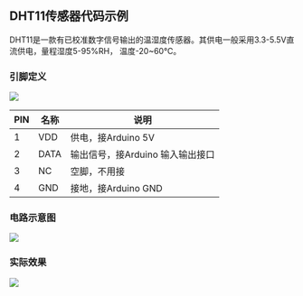 ## DHT11传感器代码示例

DHT11是一款有已校准数字信号输出的温湿度传感器。其供电一般采用3.3-5.5V直流供电，量程湿度5-95%RH， 温度-20~60℃。

### 引脚定义

![](http://www.oursparkspace.cn/wp-content/uploads/2020/09/DHT11.png)

| PIN  | 名称 | 说明                             |
| ---- | ---- | -------------------------------- |
| 1    | VDD  | 供电，接Arduino 5V               |
| 2    | DATA | 输出信号，接Arduino 输入输出接口 |
| 3    | NC   | 空脚，不用接                     |
| 4    | GND  | 接地，接Arduino GND              |

### 电路示意图

![](http://www.oursparkspace.cn/wp-content/uploads/2020/09/DHT11-电路.jpg)

### 实际效果

![](http://www.oursparkspace.cn/wp-content/uploads/2020/09/结果-800x577.png)